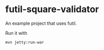 futil-square-validator
======================

An example project that uses futil.

Run it with 


	mvn jetty:run-war
